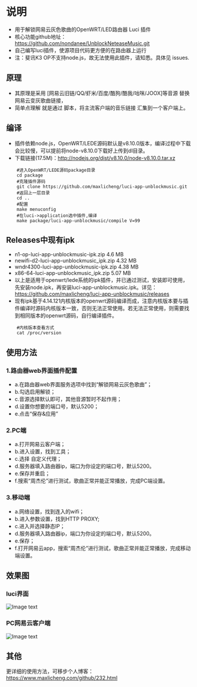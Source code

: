 # 说明
- 用于解锁网易云灰色歌曲的OpenWRT/LED路由器 Luci 插件
- 核心功能github地址：https://github.com/nondanee/UnblockNeteaseMusic.git 
- 自己编写luci插件，使源项目代码更方便的在路由器上运行
- 注：斐讯K3 OP不支持node.js，故无法使用此插件，请知悉。具体见 issues.

## 原理
- 其原理是采用  [网易云旧链/QQ/虾米/百度/酷狗/酷我/咕咪/JOOX]等音源 替换网易云变灰歌曲链接，
- 简单点理解 就是通过 脚本，将主流客户端的音乐链接 汇集到一个客户端上。

## 编译
- 插件依赖node.js，OpenWRT/LEDE源码默认是v8.10.0版本，编译过程中下载会比较慢，可以提前将node-v8.10.0下载好上传到dl目录。
- 下载链接(17.5M)：http://nodejs.org/dist/v8.10.0/node-v8.10.0.tar.xz  
```Brash
    #进入OpenWRT/LEDE源码package目录
    cd package
    #克隆插件源码
    git clone https://github.com/maxlicheng/luci-app-unblockmusic.git
    #返回上一层目录
    cd ..
    #配置
    make menuconfig
    #在luci->application选中插件,编译
    make package/luci-app-unblockmusic/compile V=99
```

## Releases中现有ipk
- n1-op-luci-app-unblockmusic-ipk.zip       4.6 MB
- newifi-d2-luci-app-unblockmusic_ipk.zip       4.32 MB
- wndr4300-luci-app-unblockmusic-ipk.zip       4.38 MB
- x86-64-luci-app-unblockmusic_ipk.zip       5.07 MB
- 以上是适用于openwrt/lede系统的ipk插件，并已通过测试，安装即可使用，先安装node.ipk，再安装luci-app-unblockmusic.ipk。详见：https://github.com/maxlicheng/luci-app-unblockmusic/releases
- 现有ipk基于4.14.121内核版本的openwrt源码编译而成，注意内核版本要与插件编译时源码内核版本一致，否则无法正常使用。若无法正常使用，则需要找到相同版本的openwrt源码，自行编译插件。
```Brash
    #内核版本查看方式
    cat /proc/version
```

## 使用方法
### 1.路由器web界面插件配置
- a.在路由器web界面服务选项中找到“解锁网易云灰色歌曲”；
- b.勾选启用解锁；
- c.音源选择默认即可，其他音源暂时不起作用；
- d.设置你想要的端口号，默认5200；
- e.点击“保存&应用”

### 2.PC端
- a.打开网易云客户端；
- b.进入设置，找到工具；
- c.选择 自定义代理；
- d.服务器填入路由器ip，端口为你设定的端口号，默认5200。
- e.保存并重启；
- f.搜索“周杰伦”进行测试，歌曲正常并能正常播放，完成PC端设置。

### 3.移动端
- a.网络设置，找到连入的wifi；
- b.进入参数设置，找到HTTP PROXY;
- c.进入并选择静态IP；
- d.服务器填入路由器ip，端口为你设定的端口号，默认5200。
- e.保存；
- f.打开网易云app，搜索“周杰伦”进行测试，歌曲正常并能正常播放，完成移动端设置。

## 效果图
### luci界面
  ![Image text](https://raw.githubusercontent.com/maxlicheng/luci-app-unblockmusic/master/views/views1.jpg)
### PC网易云客户端
  ![Image text](https://raw.githubusercontent.com/maxlicheng/luci-app-unblockmusic/master/views/views2.jpg)
  
## 其他
更详细的使用方法，可移步个人博客：https://www.maxlicheng.com/github/232.html
